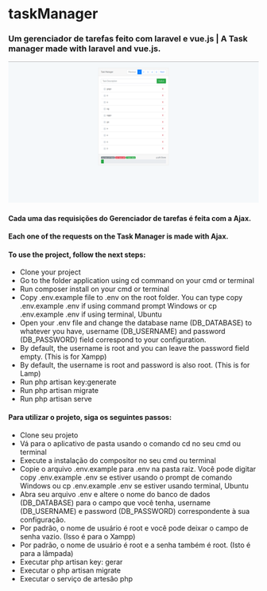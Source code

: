 # taskManager
### Um gerenciador de tarefas feito com laravel e vue.js | A Task manager made with laravel and vue.js.

![](https://github.com/rafaelherbert/laravel-vue/blob/master/Captura%20de%20Tela%20(334).png)

#### Cada uma das requisições do Gerenciador de tarefas é feita com a Ajax.
#### Each one of the requests on the Task Manager is made with Ajax.

#### To use the project, follow the next steps:
 
- Clone your project
- Go to the folder application using cd command on your cmd or terminal
- Run composer install on your cmd or terminal
- Copy .env.example file to .env on the root folder. You can type copy .env.example .env if using command prompt Windows or cp .env.example .env if using terminal, Ubuntu
- Open your .env file and change the database name (DB_DATABASE) to whatever you have, username (DB_USERNAME) and password  (DB_PASSWORD) field correspond to your configuration.
- By default, the username is root and you can leave the password field empty. (This is for Xampp)
- By default, the username is root and password is also root. (This is for Lamp)
- Run php artisan key:generate
- Run php artisan migrate
- Run php artisan serve

#### Para utilizar o projeto, siga os seguintes passos:

- Clone seu projeto
- Vá para o aplicativo de pasta usando o comando cd no seu cmd ou terminal
- Execute a instalação do compositor no seu cmd ou terminal
- Copie o arquivo .env.example para .env na pasta raiz. Você pode digitar copy .env.example .env se estiver usando o prompt de comando Windows ou cp .env.example .env se estiver usando terminal, Ubuntu
- Abra seu arquivo .env e altere o nome do banco de dados (DB_DATABASE) para o campo que você tenha, username (DB_USERNAME) e password (DB_PASSWORD) correspondente à sua configuração.
- Por padrão, o nome de usuário é root e você pode deixar o campo de senha vazio. (Isso é para o Xampp)
- Por padrão, o nome de usuário é root e a senha também é root. (Isto é para a lâmpada)
- Executar php artisan key: gerar
- Executar o php artisan migrate
- Executar o serviço de artesão php
